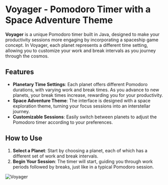 # Voyager - Pomodoro Timer with a Space Adventure Theme

**Voyager** is a unique Pomodoro timer built in Java, designed to make your productivity sessions more engaging by incorporating a spaceship game concept. In Voyager, each planet represents a different time setting, allowing you to customize your work and break intervals as you journey through the cosmos.

## Features

- **Planetary Time Settings**: Each planet offers different Pomodoro durations, with varying work and break times. As you advance to new planets, your break times increase, rewarding you for your productivity.
- **Space Adventure Theme**: The interface is designed with a space exploration theme, turning your focus sessions into an interstellar journey.
- **Customizable Sessions**: Easily switch between planets to adjust the Pomodoro timer according to your preferences.

## How to Use

1. **Select a Planet**: Start by choosing a planet, each of which has a different set of work and break intervals.
2. **Begin Your Session**: The timer will start, guiding you through work periods followed by breaks, just like in a typical Pomodoro session.

![Voyager](img/splashScreen.jpg)  
